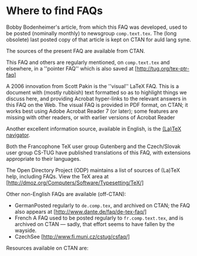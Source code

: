 # Where to find FAQs

Bobby Bodenheimer's article, from which this FAQ was developed, used
to be posted (nominally monthly) to newsgroup
`comp.text.tex`. The (long
obsolete) last posted copy of that article is kept on CTAN for
auld lang syne.

The sources of the present FAQ
are available from CTAN.

This FAQ and others are regularly mentioned, on
`comp.text.tex` and elsewhere, in a ''pointer FAQ''
which is also saved at [http://tug.org/tex-ptr-faq]

A 2006 innovation from Scott Pakin is the ''visual'' LaTeX FAQ.
This is a document with (mostly rubbish) text formatted so as to
highlight things we discuss here, and providing Acrobat hyper-links to
the relevant answers in this FAQ on the Web.  The visual
FAQ is provided in PDF format, on CTAN; it works
best using Adobe Acrobat Reader 7 (or later); some features are
missing with other readers, or with earlier versions of Acrobat Reader

Another excellent information source, available in English, is the
[(La)TeX navigator](http://tex.loria.fr).

Both the Francophone TeX user group Gutenberg and the Czech/Slovak
user group CS-TUG have published translations of this FAQ, with
extensions appropriate to their languages.

The Open Directory Project (ODP) maintains a list of sources of
(La)TeX help, including FAQs.  View the TeX area at
[http://dmoz.org/Computers/Software/Typesetting/TeX/]

Other non-English FAQs are available (off-CTAN):

- GermanPosted regularly to `de.comp.tex`, and archived
  on CTAN; the FAQ also appears at
  [http://www.dante.de/faq/de-tex-faq/]
- French
  A FAQ used to be posted regularly to
  `fr.comp.text.tex`, and is archived on CTAN&nbsp;&mdash;
  sadly, that effort seems to have fallen by the wayside.
- CzechSee [http://www.fi.muni.cz/cstug/csfaq/]

Resources available on CTAN are:


